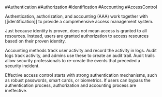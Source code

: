 #Authentication #Authorization #Identification #Accounting #AccessControl 

Authentication, authorization, and accounting (AAA) work together with [[identification]] to provide a comprehensive access management system.

Just because identity is proven, does not mean access is granted to all resources. Instead, users are granted authorization to access resources based on their proven identity.

Accounting methods track user activity and record the activity in logs. Audit logs track activity, and admins use these to create an audit trail. Audit trails allow security professionals to re-create the events that preceded a security incident.

Effective access control starts with strong authentication mechanisms, such as robust passwords, smart cards, or biometrics. If users can bypass the authentication process, authorization and accounting process are ineffective.
